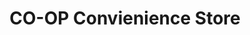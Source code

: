 ---
title: "CO-OP Convienience Store"
url: /rossburn/co-op-convienience-store/
shop: convenience
---